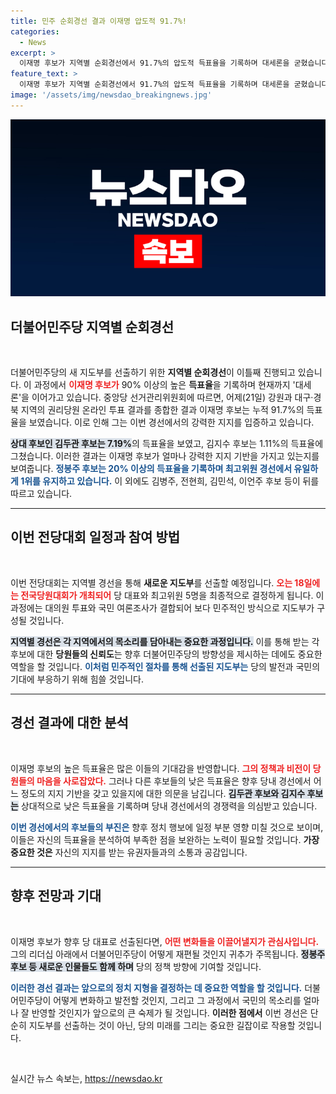 ```yaml
---
title: 민주 순회경선 결과 이재명 압도적 91.7%!
categories:
  - News
excerpt: >
  이재명 후보가 지역별 순회경선에서 91.7%의 압도적 득표율을 기록하며 대세론을 굳혔습니다. 다음 달 전국당원대회에서 새로운 지도부가 결정됩니다. 과연 그 결과는?
feature_text: >
  이재명 후보가 지역별 순회경선에서 91.7%의 압도적 득표율을 기록하며 대세론을 굳혔습니다. 다음 달 전국당원대회에서 새로운 지도부가 결정됩니다. 과연 그 결과는?
image: '/assets/img/newsdao_breakingnews.jpg'
---
```


<p><img src="/assets/img/newsdao_breakingnews.jpg" alt="ranknews 속보" /></p>

<h2 data-ke-size="size26">더불어민주당 지역별 순회경선</h2>

<p data-ke-size="size16">&nbsp;</p>

<p data-ke-size="size16">더불어민주당의 새 지도부를 선출하기 위한 <b>지역별 순회경선</b>이 이틀째 진행되고 있습니다. 이 과정에서 <b><span style="color: #ee2323;">이재명 후보가</span></b> 90% 이상의 높은 <b>득표율</b>을 기록하며 현재까지 '대세론'을 이어가고 있습니다. 중앙당 선거관리위원회에 따르면, 어제(21일) 강원과 대구·경북 지역의 권리당원 온라인 투표 결과를 종합한 결과 이재명 후보는 누적 91.7%의 득표율을 보였습니다. 이로 인해 그는 이번 경선에서의 강력한 지지를 입증하고 있습니다.</p>

<p data-ke-size="size16"><b><span style="background-color: #21538527;">상대 후보인 김두관 후보는 7.19%</span></b>의 득표율을 보였고, 김지수 후보는 1.11%의 득표율에 그쳤습니다. 이러한 결과는 이재명 후보가 얼마나 강력한 지지 기반을 가지고 있는지를 보여줍니다. <b><span style="color: #1a5490;">정봉주 후보는 20% 이상의 득표율을 기록하며 최고위원 경선에서 유일하게 1위를 유지하고 있습니다.</span></b> 이 외에도 김병주, 전현희, 김민석, 이언주 후보 등이 뒤를 따르고 있습니다.</p>

<hr>

<h2 data-ke-size="size26">이번 전당대회 일정과 참여 방법</h2>

<p data-ke-size="size16">&nbsp;</p>

<p data-ke-size="size16">이번 전당대회는 지역별 경선을 통해 <b>새로운 지도부</b>를 선출할 예정입니다. <b><span style="color: #ee2323;">오는 18일에는 전국당원대회가 개최되어</span></b> 당 대표와 최고위원 5명을 최종적으로 결정하게 됩니다. 이 과정에는 대의원 투표와 국민 여론조사가 결합되어 보다 민주적인 방식으로 지도부가 구성될 것입니다.</p>

<p data-ke-size="size16"><b><span style="background-color: #21538527;">지역별 경선은 각 지역에서의 목소리를 담아내는 중요한 과정입니다.</span></b> 이를 통해 받는 각 후보에 대한 <b>당원들의 신뢰도</b>는 향후 더불어민주당의 방향성을 제시하는 데에도 중요한 역할을 할 것입니다. <b><span style="color: #1a5490;">이처럼 민주적인 절차를 통해 선출된 지도부는</span></b> 당의 발전과 국민의 기대에 부응하기 위해 힘쓸 것입니다.</p>

<hr>

<h2 data-ke-size="size26">경선 결과에 대한 분석</h2>

<p data-ke-size="size16">&nbsp;</p>

<p data-ke-size="size16">이재명 후보의 높은 득표율은 많은 이들의 기대감을 반영합니다. <b><span style="color: #ee2323;">그의 정책과 비전이 당원들의 마음을 사로잡았다.</span></b> 그러나 다른 후보들의 낮은 득표율은 향후 당내 경선에서 어느 정도의 지지 기반을 갖고 있을지에 대한 의문을 남깁니다. <b><span style="background-color: #21538527;">김두관 후보와 김지수 후보는</span></b> 상대적으로 낮은 득표율을 기록하며 당내 경선에서의 경쟁력을 의심받고 있습니다.</p>

<p data-ke-size="size16"><b><span style="color: #1a5490;">이번 경선에서의 후보들의 부진은</span></b> 향후 정치 행보에 일정 부분 영향 미칠 것으로 보이며, 이들은 자신의 득표율을 분석하여 부족한 점을 보완하는 노력이 필요할 것입니다. <b>가장 중요한 것은</b> 자신의 지지를 받는 유권자들과의 소통과 공감입니다.</p>

<hr>

<h2 data-ke-size="size26">향후 전망과 기대</h2>

<p data-ke-size="size16">&nbsp;</p>

<p data-ke-size="size16">이재명 후보가 향후 당 대표로 선출된다면, <b><span style="color: #ee2323;">어떤 변화들을 이끌어낼지가 관심사입니다.</span></b> 그의 리더십 아래에서 더불어민주당이 어떻게 재편될 것인지 귀추가 주목됩니다. <b><span style="background-color: #21538527;">정봉주 후보 등 새로운 인물들도 함께 하며</span></b> 당의 정책 방향에 기여할 것입니다.</p>

<p data-ke-size="size16"><b><span style="color: #1a5490;">이러한 경선 결과는 앞으로의 정치 지형을 결정하는 데 중요한 역할을 할 것입니다.</span></b> 더불어민주당이 어떻게 변화하고 발전할 것인지, 그리고 그 과정에서 국민의 목소리를 얼마나 잘 반영할 것인지가 앞으로의 큰 숙제가 될 것입니다. <b>이러한 점에서</b> 이번 경선은 단순히 지도부를 선출하는 것이 아닌, 당의 미래를 그리는 중요한 길잡이로 작용할 것입니다.</p>

<p data-ke-size="size16">&nbsp;</p>
실시간 뉴스 속보는, <a href="https://newsdao.kr" rel="dofollow">https://newsdao.kr</a>


